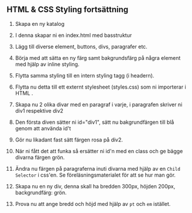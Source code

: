 ## HTML & CSS Styling fortsättning

1. Skapa en ny katalog

1. I denna skapar ni en index.html med basstruktur

1. Lägg till diverse element, buttons, divs, paragrafer etc.

1. Börja med att sätta en ny färg samt bakgrundsfärg på några element med hjälp av inline styling.

1. Flytta samma styling till en intern styling tagg (i headern).

1. Flytta nu detta till ett externt stylesheet (styles.css) som ni importerar i HTML <HEAD>.

1. Skapa nu 2 olika divar med en paragraf i varje, i paragrafen skriver ni div1 respektive div2

1. Den första diven sätter ni id="div1", sätt nu bakgrundfärgen till blå genom att använda id't

1. Gör nu likadant fast sätt färgen rosa på div2.

1. När ni fått det att funka så ersätter ni id'n med en class och ge bägge divarna färgen grön.

1. Ändra nu färgen på paragraferna inuti divarna med hjälp av en ```Child Selector``` i css'en. Se föreläsningsmaterialet för att se hur man gör.

1. Skapa nu en ny div, denna skall ha bredden 300px, höjden 200px, backgrundfärg: grön.

1. Prova nu att ange bredd och höjd med hjälp av ```pt``` och ```em``` istället.



